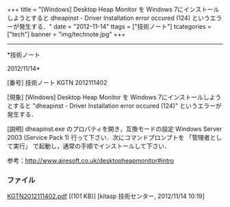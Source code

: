 ﻿+++
title = "[Windows] Desktop Heap Monitor を Windows 7にインストールしようとすると dheapinst  - Driver Installation error occured (124) というエラーが発生する．"
date = "2012-11-14"
ttags = ["技術ノート"]
tcategories = ["tech"]
banner = "img/technote.jpg"
+++

-----------------------------------------------------------------------------------------------------------------------------

*技術ノート

2012/11/14*


[番号]
技術ノート KGTN 2012111402

[現象]
[Windows] Desktop Heap Monitor を Windows
7にインストールしようとすると "dheapinst - Driver Installation error
occured (124)" というエラーが発生する．

[説明]
dheapinst.exe のプロパティを開き，互換モードの設定 Windows Server 2003
(Service Pack 1) 行って下さい．次にコマンドプロンプトを
「管理者として実行」 で起動し，通常の手順でインストールして下さい．

参考：http://www.airesoft.co.uk/desktopheapmonitor#intro


### ファイル





[KGTN2012111402.pdf](http://techreport.kitasp.net/attachments/download/1116/KGTN2012111402.pdf)
 [(101 KB)] [kitasp 技術センター, 2012/11/14
10:19]
